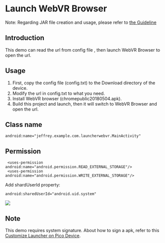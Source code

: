 # Launch WebVR Browser 

Note: Regarding JAR file creation and usage, please refer to [the Guideline](https://github.com/picoxr/support/blob/master/How_to_use_JAR_file_in_Unity_project_on_Pico_device.docx)

## Introduction
This demo can read the url from config file , then launch WebVR Browser to open the url.

## Usage
1. First, copy the config file (config.txt) to the Download directory of the device.
2. Modify the url in config.txt to what you need.
3. Install WebVR browser (chromepublic20180504.apk).
4. Build this project and launch, then it will switch to WebVR Browser and open the url.

## Class name
```
android:name="jeffrey.example.com.launcherwebvr.MainActivity"
```

## Permission

```
 <uses-permission android:name="android.permission.READ_EXTERNAL_STORAGE"/>
 <uses-permission android:name="android.permission.WRITE_EXTERNAL_STORAGE"/>
```

Add shardUserId property: 

```
android:sharedUserId="android.uid.system"
```

![](https://github.com/picoxr/LauncherWebVR/blob/master/01.png)

## Note
This demo requires system signature. About how to sign a apk, refer to this [Customize Launcher on Pico Device](https://github.com/picoxr/support/blob/master/Customize%20Launcher%20on%20Pico%20Device.docx?raw=true).




